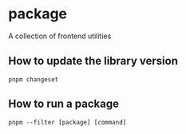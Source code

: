 # package

A collection of frontend utilities

## How to update the library version

```shell
pnpm changeset
```

## How to run a package

```
pnpm --filter [package] [command]
```

